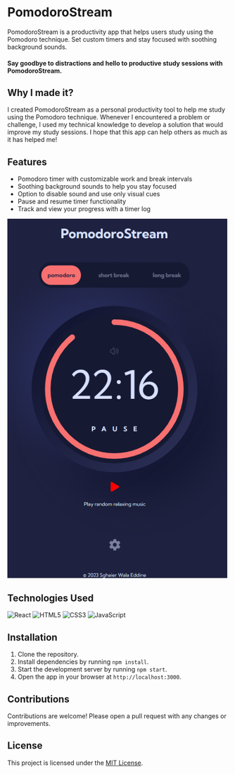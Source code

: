 # PomodoroStream

PomodoroStream is a productivity app that helps users study using the Pomodoro technique. Set custom timers and stay focused with soothing background sounds. 
<br/>

 <h4> Say goodbye to distractions and hello to productive study sessions with PomodoroStream. </h4>
 
## Why I made it?

I created PomodoroStream as a personal productivity tool to help me study using the Pomodoro technique. Whenever I encountered a problem or challenge, I used my technical knowledge to develop a solution that would improve my study sessions. I hope that this app can help others as much as it has helped me!

## Features

- Pomodoro timer with customizable work and break intervals
- Soothing background sounds to help you stay focused
- Option to disable sound and use only visual cues
- Pause and resume timer functionality
- Track and view your progress with a timer log

<img src="https://github.com/sghaierwalaeddine/PomodoroStream/blob/a1e7885a6c850485bf4e6164bb5096b3ae546d07/PomodoroStreamApp.png" alt="App Logo" width="500"/>

## Technologies Used

![React](https://img.shields.io/badge/react-%2320232a.svg?style=for-the-badge&logo=react&logoColor=%2361DAFB) 
![HTML5](https://img.shields.io/badge/html5-%23E34F26.svg?style=for-the-badge&logo=html5&logoColor=white)
![CSS3](https://img.shields.io/badge/css3-%231572B6.svg?style=for-the-badge&logo=css3&logoColor=white)
![JavaScript](https://img.shields.io/badge/javascript-%23323330.svg?style=for-the-badge&logo=javascript&logoColor=%23F7DF1E)

## Installation

1. Clone the repository.
2. Install dependencies by running `npm install`.
3. Start the development server by running `npm start`.
4. Open the app in your browser at `http://localhost:3000`.

## Contributions

Contributions are welcome! Please open a pull request with any changes or improvements.


## License

This project is licensed under the [MIT License](LICENSE).


